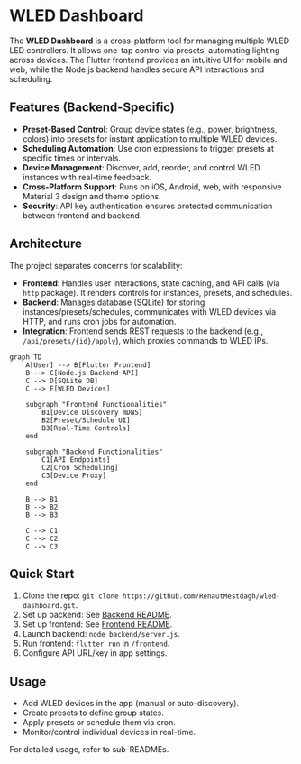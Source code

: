 # WLED Dashboard

The **WLED Dashboard** is a cross-platform tool for managing multiple WLED LED controllers. It allows one-tap control via presets, automating lighting across devices. The Flutter frontend provides an intuitive UI for mobile and web, while the Node.js backend handles secure API interactions and scheduling.

## Features (Backend-Specific)

- **Preset-Based Control**: Group device states (e.g., power, brightness, colors) into presets for instant application to multiple WLED devices.
- **Scheduling Automation**: Use cron expressions to trigger presets at specific times or intervals.
- **Device Management**: Discover, add, reorder, and control WLED instances with real-time feedback.
- **Cross-Platform Support**: Runs on iOS, Android, web, with responsive Material 3 design and theme options.
- **Security**: API key authentication ensures protected communication between frontend and backend.

## Architecture

The project separates concerns for scalability:
- **Frontend**: Handles user interactions, state caching, and API calls (via `http` package). It renders controls for instances, presets, and schedules.
- **Backend**: Manages database (SQLite) for storing instances/presets/schedules, communicates with WLED devices via HTTP, and runs cron jobs for automation.
- **Integration**: Frontend sends REST requests to the backend (e.g., `/api/presets/{id}/apply`), which proxies commands to WLED IPs.


```mermaid
graph TD
    A[User] --> B[Flutter Frontend]
    B --> C[Node.js Backend API]
    C --> D[SQLite DB]
    C --> E[WLED Devices]
    
    subgraph "Frontend Functionalities"
        B1[Device Discovery mDNS]
        B2[Preset/Schedule UI]
        B3[Real-Time Controls]
    end
    
    subgraph "Backend Functionalities"
        C1[API Endpoints]
        C2[Cron Scheduling]
        C3[Device Proxy]
    end
    
    B --> B1
    B --> B2
    B --> B3
    
    C --> C1
    C --> C2
    C --> C3
```

## Quick Start

1. Clone the repo: `git clone https://github.com/RenautMestdagh/wled-dashboard.git`.
2. Set up backend: See [Backend README](backend/README.md).
3. Set up frontend: See [Frontend README](frontend/README.md).
4. Launch backend: `node backend/server.js`.
5. Run frontend: `flutter run` in `/frontend`.
6. Configure API URL/key in app settings.

## Usage

- Add WLED devices in the app (manual or auto-discovery).
- Create presets to define group states.
- Apply presets or schedule them via cron.
- Monitor/control individual devices in real-time.

For detailed usage, refer to sub-READMEs.
